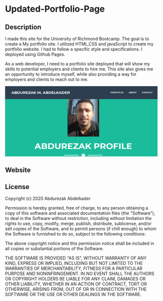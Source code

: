 # Updated-Portfolio-Page
## Description
I made this site for the University of Richmond Bootcamp. The goal is to create a My portfolio site. I utilized HTML,CSS and javaScript to create my portfolio website. I had to follow a specific style and specifications. I deployed using Github Pages.

As a web developer, I need to a portfolio site deployed that will show my skills to potential employers and clients to hire me. This site also gives me an opportunity to introduce myself, while also providing a way for employers and clients to reach out to me.

![alternativetext](assets/img/prof.jpg)
## Website 
  <a href=" https://abdurezakmussa.github.io/Updated-Portfolio-Page/"></a>


## License
Copyright (c) 2020 Abdurezak Abdelkader

Permission is hereby granted, free of charge, to any person obtaining a copy of this software and associated documentation files (the "Software"), to deal in the Software without restriction, including without limitation the rights to use, copy, modify, merge, publish, distribute, sublicense, and/or sell copies of the Software, and to permit persons (if chill enough) to whom the Software is furnished to do so, subject to the following conditions:

The above copyright notice and this permission notice shall be included in all copies or substantial portions of the Software.

THE SOFTWARE IS PROVIDED "AS IS", WITHOUT WARRANTY OF ANY KIND, EXPRESS OR IMPLIED, INCLUDING BUT NOT LIMITED TO THE WARRANTIES OF MERCHANTABILITY, FITNESS FOR A PARTICULAR PURPOSE AND NONINFRINGEMENT. IN NO EVENT SHALL THE AUTHORS OR COPYRIGHT HOLDERS BE LIABLE FOR ANY CLAIM, DAMAGES OR OTHER LIABILITY, WHETHER IN AN ACTION OF CONTRACT, TORT OR OTHERWISE, ARISING FROM, OUT OF OR IN CONNECTION WITH THE SOFTWARE OR THE USE OR OTHER DEALINGS IN THE SOFTWARE.